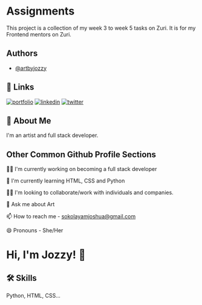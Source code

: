 # Assignments

This project is a collection of my week 3 to week 5 tasks on Zuri.
It is for my Frontend mentors on Zuri.

## Authors

- [@artbyjozzy](https://www.github.com/artbyjozzy)


## 🔗 Links
[![portfolio](https://img.shields.io/badge/my_portfolio-000?style=for-the-badge&logo=ko-fi&logoColor=white)](https://porfolio.artbyjozzy.repl.co)
[![linkedin](https://img.shields.io/badge/linkedin-0A66C2?style=for-the-badge&logo=linkedin&logoColor=white)](https://www.linkedin.com/josephine-joshua)
[![twitter](https://img.shields.io/badge/twitter-1DA1F2?style=for-the-badge&logo=twitter&logoColor=white)](https://twitter.com/life_of_jozzy)


## 🚀 About Me
I'm an artist and full stack developer.


## Other Common Github Profile Sections
👩‍💻 I'm currently working on becoming a full stack developer

🧠 I'm currently learning HTML, CSS and Python

👯‍♀️ I'm looking to collaborate/work with individuals and companies.

💬 Ask me about Art

📫 How to reach me - sokolayamjoshua@gmail.com

😄 Pronouns - She/Her


# Hi, I'm Jozzy! 👋


## 🛠 Skills
Python, HTML, CSS...

